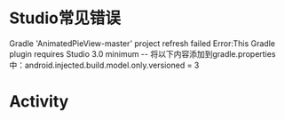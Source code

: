 # Studio常见错误
  Gradle 'AnimatedPieView-master' project refresh failed
    Error:This Gradle plugin requires Studio 3.0 minimum
  -- 将以下内容添加到gradle.properties中：android.injected.build.model.only.versioned = 3
# Activity
